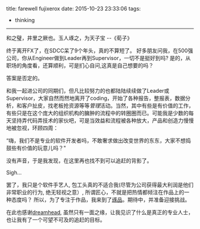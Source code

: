 title: farewell fujixerox
date: 2015-10-23 23:33:06
tags:
- thinking
---

和之璧，井里之厥也。玉人琢之，为天子宝 --《荀子》

终于离开FX了，在SDCC呆了9个年头，真的不算短了。
  好多朋友问我，在500强公司，你从Engineer做到Leader再到Supervisor，一切不是挺好到吗? 是的，从职场的角度看，还算顺利，可是扪心自问,这真是自己想要的吗？
<!-- more -->  
答案是否定的。

  和我一起进公司的同期们，但凡比较努力的也都陆陆续续做了Leader或Supervisor，大家自然而然地离开了coding，开始了各种报告，整报表，数据分析，和客户扯皮，找老板抢资源等等*管理*活动。当然，其中有些是有价值的工作，有些只是在这个庞大的组织机构的臃肿的流程中的转圈圈而已。可能我是少数的每天坚持弄代码弄技术的家伙吧，可是当效益和流程被各种放大，产品和创造力慢慢地被忽视，环顾四周：

  “嗨，我们不是专业的软件开发者吗，不敢奢求做出改变世界的东东，大家不想捣鼓些有价值的玩意儿吗？"

  没有声音，于是我发现，在这里再也找不到可以追赶的背影了。 

  Sigh...

  罢了，我只是个软件手艺人, 包工头真的不适合我(尽管为公司获得最大利润是他们非常职业的行为, 绝无轻视之意）, 所谓匠心，不就是把热情都倾注在作品上的一种态度吗？
  所以，为了专注于作品，我来到了[琢品](https://wiredcraft.com/)。期待中，并准备迎接挑战。

  在此也感谢[dreamhead](https://github.com/dreamhead), 虽然只有一面之缘，让我见识了什么是真正的专业人士，也让我有了一个可望不可及的追赶的目标。
